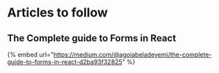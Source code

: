 # Articles to follow

## The Complete guide to Forms in React

{% embed url="https://medium.com/@agoiabeladeyemi/the-complete-guide-to-forms-in-react-d2ba93f32825" %}




